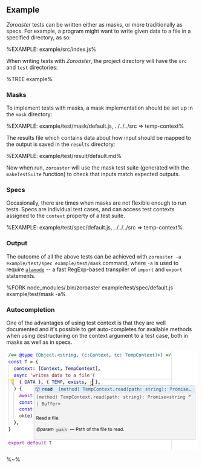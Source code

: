 ## **Example**

_Zoroaster_ tests can be written either as masks, or more traditionally as specs. For example, a program might want to write given data to a file in a specified directory, as so:

%EXAMPLE: example/src/index.js%

When writing tests with _Zoroaster_, the project directory will have the `src` and `test` directories:

%TREE example%

### Masks

To implement tests with masks, a mask implementation should be set up in the `mask` directory:

%EXAMPLE: example/test/mask/default.js, ../../../src => temp-context%

The results file which contains data about how input should be mapped to the output is saved in the `results` directory:

%EXAMPLE: example/test/result/default.md%

Now when run, `zoroaster` will use the mask test suite (generated with the `makeTestSuite` function) to check that inputs match expected outputs.

### Specs

<!-- (although, this should rarely happen because there is a potential to write any tests with standard `makeTestSuite` function) -->

Occasionally, there are times when masks are not flexible enough to run tests. Specs are individual test cases, and can access test contexts assigned to the `context` property of a test suite.

%EXAMPLE: example/test/spec/default.js, ../../../src => temp-context%

### Output

The outcome of all the above tests can be achieved with `zoroaster -a example/test/spec example/test/mask` command, where `-a` is used to require [`alamode`](https://alamode.cc) -- a fast RegExp-based transpiler of `import` and `export` statements.

%FORK node_modules/.bin/zoroaster example/test/spec/default.js example/test/mask -a%

### Autocompletion

One of the advantages of using test context is that they are well documented and it's possible to get auto-completes for available methods when using destructuring on the context argument to a test case, both in masks as well as in specs.

![](images/autocomplete.png)

%~%